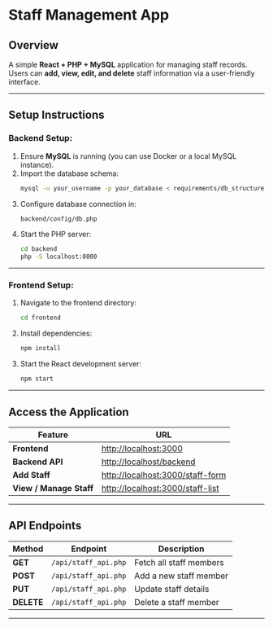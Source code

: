 
# **Staff Management App**  

## **Overview**  
A simple **React + PHP + MySQL** application for managing staff records. Users can **add, view, edit, and delete** staff information via a user-friendly interface.

---

## **Setup Instructions**  

### **Backend Setup:**  
1. Ensure **MySQL** is running (you can use Docker or a local MySQL instance).  
2. Import the database schema:  
   ```sh
   mysql -u your_username -p your_database < requirements/db_structure.sql
   ```  
3. Configure database connection in:  
   ```sh
   backend/config/db.php  
   ```  
4. Start the PHP server:  
   ```sh
   cd backend
   php -S localhost:8000
   ```  

---

### **Frontend Setup:**  
1. Navigate to the frontend directory:  
   ```sh
   cd frontend  
   ```  
2. Install dependencies:  
   ```sh
   npm install  
   ```  
3. Start the React development server:  
   ```sh
   npm start  
   ```  

---

## **Access the Application**  
| Feature | URL |
|---------|-----|
| **Frontend** | [http://localhost:3000](http://localhost:3000) |
| **Backend API** | [http://localhost/backend](http://localhost/backend) |
| **Add Staff** | [http://localhost:3000/staff-form](http://localhost:3000/staff-form) |
| **View / Manage Staff** | [http://localhost:3000/staff-list](http://localhost:3000/staff-list) |

---

## **API Endpoints**  
| Method | Endpoint | Description |
|--------|----------|-------------|
| **GET** | `/api/staff_api.php` | Fetch all staff members |
| **POST** | `/api/staff_api.php` | Add a new staff member |
| **PUT** | `/api/staff_api.php` | Update staff details |
| **DELETE** | `/api/staff_api.php` | Delete a staff member |

---
